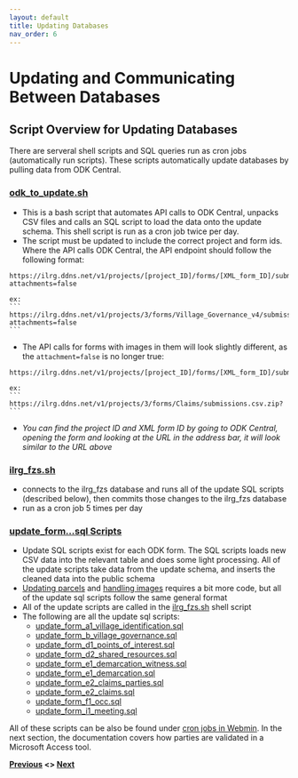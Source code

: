 ```yaml
---
layout: default
title: Updating Databases
nav_order: 6
---
```

# Updating and Communicating Between Databases

## Script Overview for Updating Databases
There are serveral shell scripts and SQL queries run as cron jobs (automatically run scripts). These scripts automatically update databases by pulling data from ODK Central.

### [odk_to_update.sh](General_Assets/odk_to_update.sh)
- This is a bash script that automates API calls to ODK Central, unpacks CSV files and calls an SQL script to load the data onto the update schema. This shell script is run as a cron job twice per day.
- The script must be updated to include the correct project and form ids. Where the API calls ODK Central, the API endpoint should follow the following format:
```
https://ilrg.ddns.net/v1/projects/[project_ID]/forms/[XML_form_ID]/submissions.csv.zip?attachments=false
```

    ex:
    ```
    https://ilrg.ddns.net/v1/projects/3/forms/Village_Governance_v4/submissions.csv.zip?attachments=false
    ```
- The API calls for forms with images in them will look slightly different, as the `attachment=false` is no longer true:
```
https://ilrg.ddns.net/v1/projects/[project_ID]/forms/[XML_form_ID]/submissions.csv.zip?
```

    ex:
    ```
    https://ilrg.ddns.net/v1/projects/3/forms/Claims/submissions.csv.zip?
    ```
- _You can find the project ID and XML form ID by going to ODK Central, opening the form and looking at the URL in the address bar, it will look similar to the URL above_

### [ilrg_fzs.sh](General_Assets/ilrg_fzs.sh)
- connects to the ilrg_fzs database and runs all of the update SQL scripts (described below), then commits those changes to the ilrg_fzs database
- run as a cron job 5 times per day

### [update_form...sql Scripts](General_Assets/updateSQLScripts)
- Update SQL scripts exist for each ODK form. The SQL scripts loads new CSV data into the relevant table and does some light processing. All of the update scripts take data from the update schema, and inserts the cleaned data into the public schema
- [Updating parcels](Data_Handling/Parcel_Handling.html) and [handling images](Data_Handling/Image_Handling.html) requires a bit more code, but all of the update sql scripts follow the same general format
- All of the update scripts are called in the [ilrg_fzs.sh](General_Assets/ilrg_fzs.sh) shell script
- The following are all the update sql scripts:
    - [update_form_a1_village_identification.sql](General_Assets/updateSQLScripts/update_form_a1_village_identification.sql)
    - [update_form_b_village_governance.sql](General_Assets/updateSQLScripts/update_form_b_village_governance.sql)
    - [update_form_d1_points_of_interest.sql](General_Assets/updateSQLScripts/update_form_d1_points_of_interest.sql)
    - [update_form_d2_shared_resources.sql](General_Assets/updateSQLScripts/update_form_d2_shared_resources.sql)
    - [update_form_e1_demarcation_witness.sql](General_Assets/updateSQLScripts/update_form_e1_demarcation_witness.sql)
    - [update_form_e1_demarcation.sql](General_Assets/updateSQLScripts/update_form_e1_demarcation.sql)
    - [update_form_e2_claims_parties.sql](General_Assets/updateSQLScripts/update_form_e2_claims_parties.sql)
    - [update_form_e2_claims.sql](General_Assets/updateSQLScripts/update_form_e2_claims.sql)
    - [update_form_f1_occ.sql](General_Assets/updateSQLScripts/update_form_f1_occ.sql)
    - [update_form_i1_meeting.sql](General_Assets/updateSQLScripts/update_form_i1_meeting.sql)

All of these scripts can be also be found under [cron jobs in Webmin](/Pages/Server/NavigatingWebmin.html). In the next section, the documentation covers how parties are validated in a Microsoft Access tool. 

**[Previous](/Pages/Data_Handling/Monitoring_Data_Excel.html) <> [Next](/Pages/Party_Validation.html)**